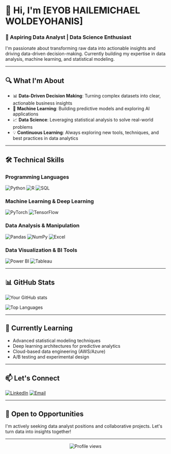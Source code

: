 # 👋 Hi, I'm [EYOB HAILEMICHAEL WOLDEYOHANIS]

### 🎯 Aspiring Data Analyst | Data Science Enthusiast

I'm passionate about transforming raw data into actionable insights and driving data-driven decision-making. Currently building my expertise in data analysis, machine learning, and statistical modeling.

---

## 🔍 What I'm About

- 📊 **Data-Driven Decision Making**: Turning complex datasets into clear, actionable business insights
- 🤖 **Machine Learning**: Building predictive models and exploring AI applications
- 📈 **Data Science**: Leveraging statistical analysis to solve real-world problems
- 💡 **Continuous Learning**: Always exploring new tools, techniques, and best practices in data analytics

---

## 🛠️ Technical Skills

### Programming Languages
![Python](https://img.shields.io/badge/Python-3776AB?style=for-the-badge&logo=python&logoColor=white)
![R](https://img.shields.io/badge/R-276DC3?style=for-the-badge&logo=r&logoColor=white)
![SQL](https://img.shields.io/badge/SQL-4479A1?style=for-the-badge&logo=mysql&logoColor=white)

### Machine Learning & Deep Learning
![PyTorch](https://img.shields.io/badge/PyTorch-EE4C2C?style=for-the-badge&logo=pytorch&logoColor=white)
![TensorFlow](https://img.shields.io/badge/TensorFlow-FF6F00?style=for-the-badge&logo=tensorflow&logoColor=white)

### Data Analysis & Manipulation
![Pandas](https://img.shields.io/badge/Pandas-150458?style=for-the-badge&logo=pandas&logoColor=white)
![NumPy](https://img.shields.io/badge/NumPy-013243?style=for-the-badge&logo=numpy&logoColor=white)
![Excel](https://img.shields.io/badge/Excel-217346?style=for-the-badge&logo=microsoft-excel&logoColor=white)

### Data Visualization & BI Tools
![Power BI](https://img.shields.io/badge/Power_BI-F2C811?style=for-the-badge&logo=powerbi&logoColor=black)
![Tableau](https://img.shields.io/badge/Tableau-E97627?style=for-the-badge&logo=tableau&logoColor=white)

---

## 📊 GitHub Stats

![Your GitHub stats](https://github-readme-stats.vercel.app/api?username=YOUR_USERNAME&show_icons=true&theme=radical)

![Top Languages](https://github-readme-stats.vercel.app/api/top-langs/?username=YOUR_USERNAME&layout=compact&theme=radical)

---

## 🌱 Currently Learning

- Advanced statistical modeling techniques
- Deep learning architectures for predictive analytics
- Cloud-based data engineering (AWS/Azure)
- A/B testing and experimental design

---

## 📫 Let's Connect

[![LinkedIn](https://img.shields.io/badge/LinkedIn-0077B5?style=for-the-badge&logo=linkedin&logoColor=white)](https://www.linkedin.com/in/eyob-hailemichael-woldeyohanis-259b2b336)
[![Email](https://img.shields.io/badge/Email-D14836?style=for-the-badge&logo=gmail&logoColor=white)](mailto:eyobhailemichaelwolde@gmail.com)


---

## 💼 Open to Opportunities

I'm actively seeking data analyst positions and collaborative projects. Let's turn data into insights together!

---

<div align="center">
  <img src="https://komarev.com/ghpvc/?username=YOUR_USERNAME&color=blueviolet&style=flat-square" alt="Profile views" />
</div>
